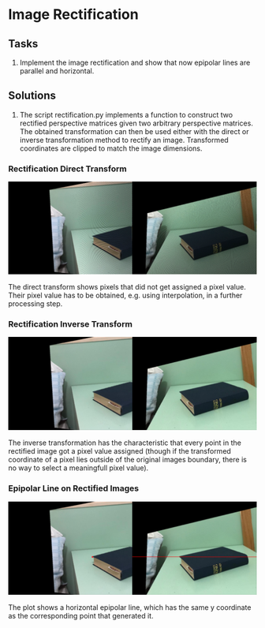 # Image Rectification

## Tasks

1. Implement the image rectification and show that now epipolar lines are parallel and horizontal.

## Solutions

1. The script rectification.py implements a function to construct two rectified perspective matrices given two arbitrary perspective matrices. The obtained transformation can then be used either with the direct or inverse transformation method to rectify an image. Transformed coordinates are clipped to match the image dimensions.

### Rectification Direct Transform

![rectification_direct_transform](../images/rectification_direct_transform_README.PNG)

The direct transform shows pixels that did not get assigned a pixel value. Their pixel value has to be obtained, e.g. using interpolation, in a further processing step.

### Rectification Inverse Transform

![rectification_inverse_transform](../images/rectification_inverse_transform_README.PNG)

The inverse transformation has the characteristic that every point in the rectified image got a pixel value assigned (though if the transformed coordinate of a pixel lies outside of the original images boundary, there is no way to select a meaningfull pixel value).

### Epipolar Line on Rectified Images

![rectification_epipolar_line](../images/rectification_epipolar_line_README.PNG)

The plot shows a horizontal epipolar line, which has the same y coordinate as the corresponding point that generated it.
